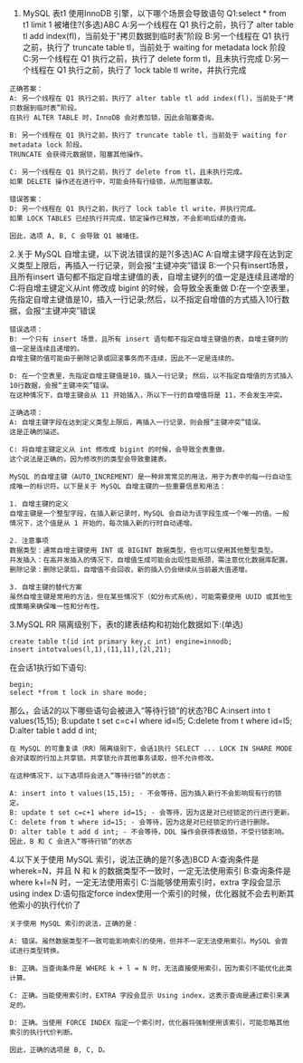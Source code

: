 1. MySQL 表t1 使用InnoDB 引擎，以下哪个场景会导致语句 Q1:select * from t1 limit 1 被堵住?(多选)ABC
A:另一个线程在 Q1 执行之前，执行了 alter table tl add index(fl)，当前处于"拷贝数据到临时表”阶段
B:另一个线程在 Q1 执行之前，执行了 truncate table tl，当前处于 waiting for metadata lock 阶段
C:另一个线程在 Q1 执行之前，执行了 delete form tl，且未执行完成
D:另一个线程在 Q1 执行之前，执行了 1ock table tl write，并执行完成
```
正确答案：
A: 另一个线程在 Q1 执行之前，执行了 alter table tl add index(fl)，当前处于"拷贝数据到临时表”阶段。
在执行 ALTER TABLE 时，InnoDB 会对表加锁，因此会阻塞查询。

B: 另一个线程在 Q1 执行之前，执行了 truncate table tl，当前处于 waiting for metadata lock 阶段。
TRUNCATE 会获得元数据锁，阻塞其他操作。

C: 另一个线程在 Q1 执行之前，执行了 delete from tl，且未执行完成。
如果 DELETE 操作还在进行中，可能会持有行级锁，从而阻塞读取。

错误答案：
D: 另一个线程在 Q1 执行之前，执行了 lock table tl write，并执行完成。
如果 LOCK TABLES 已经执行并完成，锁定操作已释放，不会影响后续的查询。

因此，选项 A, B, C 会导致 Q1 被堵住。
```

2.关于 MySQL 自增主键，以下说法错误的是?(多选)AC
A:自增主键字段在达到定义类型上限后，再插入一行记录，则会报“主键冲突”错误
B:一个只有insert场景，且所有insert 语句都不指定自增主键值的表，自增主键列的值一定是连续且递增的
C:将自增主键定义从int 修改成 bigint 的时候，会导致全表重做
D:在一个空表里，先指定自增主键值是10，插入一行记录;然后，以不指定自增值的方式插入10行数据，会报“主键冲突”错误

```
错误选项：
B: 一个只有 insert 场景，且所有 insert 语句都不指定自增主键值的表，自增主键列的值一定是连续且递增的。
自增主键的值可能由于删除记录或回滚事务而不连续，因此不一定是连续的。

D: 在一个空表里，先指定自增主键值是10，插入一行记录; 然后，以不指定自增值的方式插入10行数据，会报“主键冲突”错误。
在这种情况下，自增主键会从 11 开始插入，所以下一行的自增值将是 11，不会发生冲突。

正确选项：
A: 自增主键字段在达到定义类型上限后，再插入一行记录，则会报“主键冲突”错误。
这是正确的描述。

C: 将自增主键定义从 int 修改成 bigint 的时候，会导致全表重做。
这个说法是正确的，因为修改列的类型会导致重建表。

MySQL 的自增主键（AUTO_INCREMENT）是一种非常常见的用法，用于为表中的每一行自动生成唯一的标识符。以下是关于 MySQL 自增主键的一些重要信息和用法：

1. 自增主键的定义
自增主键是一个整型字段，在插入新记录时，MySQL 会自动为该字段生成一个唯一的值。一般情况下，这个值是从 1 开始的，每次插入新的行时自动递增。

2. 注意事项
数据类型：通常自增主键使用 INT 或 BIGINT 数据类型，但也可以使用其他整型类型。
并发插入：在高并发插入的情况下，自增值生成可能会出现性能瓶颈，需注意优化数据库配置。
删除记录：删除记录后，自增值不会回收，新的插入仍会继续从当前最大值递增。

3. 自增主键的替代方案
虽然自增主键是常用的方法，但在某些情况下（如分布式系统），可能需要使用 UUID 或其他生成策略来确保唯一性和分布性。
```

3.MySQL RR 隔离级别下，表t的建表结构和初始化数据如下:(单选)
```
create table t(id int primary key,c int) engine=innodb;
insert intotvalues(l,1),(11,11),(2l,21);
```
在会话1执行如下语句:
```
begin;
select *from t lock in share mode;
```
那么，会话2的以下哪些语句会被进入“等待行锁”的状态?BC
A:insert into t values(15,15);
B:update t set c=c+l where id=l5;
C:delete from t where id=l5;
D:alter table t add d int;

```
在 MySQL 的可重复读（RR）隔离级别下，会话1执行 SELECT ... LOCK IN SHARE MODE 会对读取的行加上共享锁。共享锁允许其他事务读取，但不允许修改。

在这种情况下，以下选项将会进入“等待行锁”的状态：

A: insert into t values(15,15); - 不会等待，因为插入新行不会影响现有行的锁定。
B: update t set c=c+1 where id=15; - 会等待，因为这是对已经锁定的行进行更新。
C: delete from t where id=15; - 会等待，因为这是对已经锁定的行进行删除。
D: alter table t add d int; - 不会等待，DDL 操作会获得表级锁，不受行锁影响。
因此，B 和 C 会进入“等待行锁”的状态
```

4.以下关于使用 MySQL 索引，说法正确的是?(多选)BCD
A:查询条件是 wherek=N，并且 N 和 k 的数据类型不一致时，一定无法使用索引
B:查询条件是 where k+l=N 时，一定无法使用索引
C:当能够使用索引时，extra 字段会显示 using index
D:语句指定force index使用一个索引的时候，优化器就不会去判断其他索小的执行代价了
```
关于使用 MySQL 索引的说法，正确的是：

A: 错误。虽然数据类型不一致可能影响索引的使用，但并不一定无法使用索引。MySQL 会尝试进行类型转换。

B: 正确。当查询条件是 WHERE k + l = N 时，无法直接使用索引，因为索引不能优化此类计算。

C: 正确。当能使用索引时，EXTRA 字段会显示 Using index，这表示查询是通过索引来满足的。

D: 正确。当使用 FORCE INDEX 指定一个索引时，优化器将强制使用该索引，可能忽略其他索引的执行代价判断。

因此，正确的选项是 B, C, D。
```

